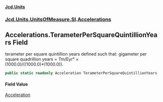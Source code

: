 #### [Jcd.Units](index.md 'index')
### [Jcd.Units.UnitsOfMeasure.SI](Jcd.Units.UnitsOfMeasure.SI.md 'Jcd.Units.UnitsOfMeasure.SI').[Accelerations](Accelerations.md 'Jcd.Units.UnitsOfMeasure.SI.Accelerations')

## Accelerations.TerameterPerSquareQuintillionYears Field

terameter per square quintillion years defined such that: gigameter per square quadrillion years = Tm/Eyr² ×  
(1000.0)/((1000.0)*(1000.0)).

```csharp
public static readonly Acceleration TerameterPerSquareQuintillionYears;
```

#### Field Value
[Acceleration](Acceleration.md 'Jcd.Units.UnitTypes.Acceleration')